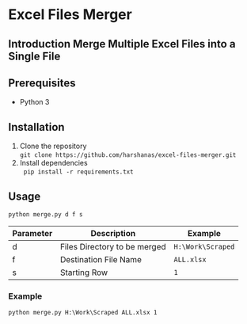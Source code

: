# Excel Files Merger  
  
## Introduction Merge Multiple Excel Files into a Single File  
  
## Prerequisites  
- Python 3  
  
## Installation  
1. Clone the repository  
    ``
 git clone https://github.com/harshanas/excel-files-merger.git ``
 2. Install dependencies  
   `` 
 pip install -r requirements.txt ``
  
## Usage  
``
python merge.py d f s  
 ``

| Parameter | Description  | Example |
|--|--|--|
| d | Files Directory to be merged |``H:\Work\Scraped`` 
| f | Destination File Name |``ALL.xlsx``  
| s | Starting Row |``1``
  
  
### Example  
  
``
python merge.py H:\Work\Scraped ALL.xlsx 1  
``